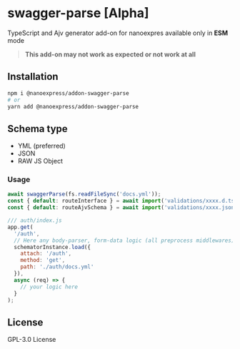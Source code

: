 # swagger-parse [Alpha]

TypeScript and Ajv generator add-on for nanoexpres available only in **ESM** mode

> **This add-on may not work as expected or not work at all**

## Installation

```bash
npm i @nanoexpress/addon-swagger-parse
# or
yarn add @nanoexpress/addon-swagger-parse
```

## Schema type

- YML (preferred)
- JSON
- RAW JS Object

### Usage

```js
await swaggerParse(fs.readFileSync('docs.yml'));
const { default: routeInterface } = await import('validations/xxxx.d.ts');
const { default: routeAjvSchema } = await import('validations/xxxx.json');

/// auth/index.js
app.get(
  '/auth',
  // Here any body-parser, form-data logic (all preprocess middlewares)
  schematorInstance.load({
    attach: '/auth',
    method: 'get',
    path: './auth/docs.yml'
  }),
  async (req) => {
    // your logic here
  }
);
```

## License

GPL-3.0 License
